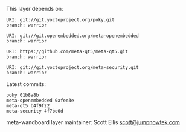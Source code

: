 This layer depends on:

    URI: git://git.yoctoproject.org/poky.git
    branch: warrior

    URI: git://git.openembedded.org/meta-openembedded
    branch: warrior

    URI: https://github.com/meta-qt5/meta-qt5.git
    branch: warrior

    URI: git://git.yoctoproject.org/meta-security.git
    branch: warrior

Latest commits:

    poky 01b8a8b
    meta-openembedded 0afee3e
    meta-qt5 b4f9f22
    meta-security 4f7be0d

meta-wandboard layer maintainer: Scott Ellis <scott@jumpnowtek.com>
